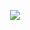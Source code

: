 <p align="center">
  <a href="www.discord.gg/users/731636076074106933"><img src="https://img.icons8.com/nolan/2x/discord-logo.png"></a>
</p>
